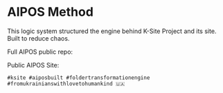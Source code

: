 # AIPOS Method

This logic system structured the engine behind K-Site Project and its site. Built to reduce chaos.  

Full AIPOS public repo: [](https://github.com/TK51/aipos-public-eng)  

Public AIPOS Site: [](https://tk51.github.io/aipos-public-eng/)  











`#ksite #aiposbuilt #foldertransformationengine #fromukrainianswithlovetohumankind 🇺🇦`
